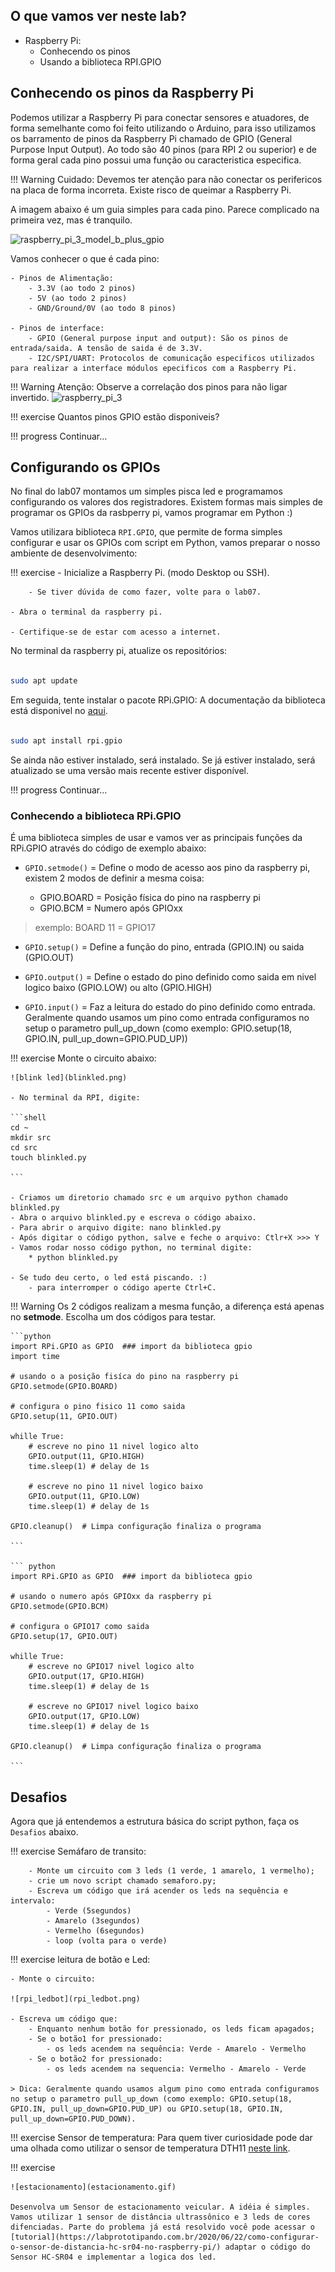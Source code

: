 ## O que vamos ver neste lab?

- Raspberry Pi: 
    - Conhecendo os pinos
    - Usando a biblioteca RPI.GPIO 




## Conhecendo os pinos da Raspberry Pi

Podemos utilizar a Raspberry Pi para conectar sensores e atuadores, de forma semelhante como foi feito utilizando o Arduino, para isso utilizamos os barramento de pinos da Raspberry Pi chamado de GPIO (General Purpose Input Output). Ao todo são 40 pinos (para RPI 2 ou superior) e de forma geral cada pino possui uma função ou caracteristica especifica.

!!! Warning
    Cuidado: Devemos ter atenção para não conectar os perifericos na placa de forma incorreta. Existe risco de queimar a Raspberry Pi.  

A imagem abaixo é um guia simples para cada pino. Parece complicado na primeira vez, mas é tranquilo.

![raspberry_pi_3_model_b_plus_gpio](raspberry_pi_3_model_b_plus_gpio-1024x1024.jpg)

Vamos conhecer o que é cada pino:

    - Pinos de Alimentação: 
        - 3.3V (ao todo 2 pinos)
        - 5V (ao todo 2 pinos)
        - GND/Ground/0V (ao todo 8 pinos)
    
    - Pinos de interface:
        - GPIO (General purpose input and output): São os pinos de entrada/saida. A tensão de saida é de 3.3V.
        - I2C/SPI/UART: Protocolos de comunicação especificos utilizados para realizar a interface módulos epecificos com a Raspberry Pi.
 
!!! Warning
    Atenção: Observe a correlação dos pinos para não ligar invertido.
    ![raspberry_pi_3](Raspberry-Pi-GPIO-Header-with-Photo.png)
     

!!! exercise
    Quantos pinos GPIO estão disponiveis?


!!! progress
    Continuar...


## Configurando os GPIOs

No final do lab07 montamos um simples pisca led e programamos configurando os valores dos registradores. Existem formas mais simples de programar os GPIOs da rasbperry pi, vamos programar em Python :) 

Vamos utilizara biblioteca ``RPI.GPIO``, que permite de forma simples configurar e usar os GPIOs com script em Python, vamos preparar o nosso ambiente de desenvolvimento:

!!! exercise
    - Inicialize a Raspberry Pi. (modo Desktop ou SSH).

        - Se tiver dúvida de como fazer, volte para o lab07.
        
    - Abra o terminal da raspberry pi.

    - Certifique-se de estar com acesso a internet.


No terminal da raspberry pi, atualize os repositórios:

```bash

sudo apt update

```   
 
Em seguida, tente instalar o pacote RPi.GPIO: A documentação da biblioteca está disponivel no [aqui](https://pypi.org/project/RPi.GPIO/).

```bash

sudo apt install rpi.gpio

```  

Se ainda não estiver instalado, será instalado. Se já estiver instalado, será atualizado se uma versão mais recente estiver disponível.



!!! progress
    Continuar...




### Conhecendo a biblioteca RPi.GPIO

É uma biblioteca simples de usar e vamos ver as principais funções da RPi.GPIO através do código de exemplo abaixo:

- ``GPIO.setmode()`` = Define o modo de acesso aos pino da raspberry pi, existem 2 modos de definir a mesma coisa:
    
    - GPIO.BOARD  = Posição física do pino na raspberry pi
    - GPIO.BCM    = Numero após GPIOxx

> exemplo:
> BOARD 11 = GPIO17


- ``GPIO.setup()`` = Define a função do pino, entrada (GPIO.IN) ou saida (GPIO.OUT)

- ``GPIO.output()`` = Define o estado do pino definido como saida em nivel logico baixo (GPIO.LOW) ou alto (GPIO.HIGH)

- ``GPIO.input()`` = Faz a leitura do estado do pino definido como entrada. Geralmente quando usamos um pino como entrada configuramos no setup o parametro pull_up_down (como exemplo: GPIO.setup(18, GPIO.IN, pull_up_down=GPIO.PUD_UP))


!!! exercise
    Monte o circuito abaixo:
    
    ![blink led](blinkled.png)
    
    - No terminal da RPI, digite:
    
    ```shell
    cd ~
    mkdir src
    cd src
    touch blinkled.py  

    ``` 
    
    - Criamos um diretorio chamado src e um arquivo python chamado blinkled.py
    - Abra o arquivo blinkled.py e escreva o código abaixo.
    - Para abrir o arquivo digite: nano blinkled.py
    - Após digitar o código python, salve e feche o arquivo: Ctlr+X >>> Y 
    - Vamos rodar nosso código python, no terminal digite:
        * python blinkled.py
    
    - Se tudo deu certo, o led está piscando. :)
        - para interromper o código aperte Ctrl+C.

!!! Warning
    Os 2 códigos realizam a mesma função, a diferença está apenas no **setmode**. Escolha um dos códigos para testar. 

    ```python    
    import RPi.GPIO as GPIO  ### import da biblioteca gpio
    import time

    # usando o a posição fisíca do pino na raspberry pi
    GPIO.setmode(GPIO.BOARD)
     
    # configura o pino fisico 11 como saida
    GPIO.setup(11, GPIO.OUT)

    whille True:  
        # escreve no pino 11 nivel logico alto
        GPIO.output(11, GPIO.HIGH)
        time.sleep(1) # delay de 1s
    
        # escreve no pino 11 nivel logico baixo
        GPIO.output(11, GPIO.LOW)
        time.sleep(1) # delay de 1s

    GPIO.cleanup()  # Limpa configuração finaliza o programa

    ```
    
    ``` python 
    import RPi.GPIO as GPIO  ### import da biblioteca gpio
    
    # usando o numero após GPIOxx da raspberry pi
    GPIO.setmode(GPIO.BCM)
    
    # configura o GPIO17 como saida
    GPIO.setup(17, GPIO.OUT)
    
    whille True:  
        # escreve no GPIO17 nivel logico alto
        GPIO.output(17, GPIO.HIGH)
        time.sleep(1) # delay de 1s
    
        # escreve no GPIO17 nivel logico baixo
        GPIO.output(17, GPIO.LOW)
        time.sleep(1) # delay de 1s

    GPIO.cleanup()  # Limpa configuração finaliza o programa
    
    ```

## Desafios
    
Agora que já entendemos a estrutura básica do script python, faça os `Desafios` abaixo.


!!! exercise
    Semáfaro de transito: 
    
        - Monte um circuito com 3 leds (1 verde, 1 amarelo, 1 vermelho);
        - crie um novo script chamado semaforo.py;
        - Escreva um código que irá acender os leds na sequência e intervalo:
            - Verde (5segundos)
            - Amarelo (3segundos)
            - Vermelho (6segundos)
            - loop (volta para o verde)

    
!!! exercise
    leitura de botão e Led: 
    
    - Monte o circuito: 

    ![rpi_ledbot](rpi_ledbot.png)
    
    - Escreva um código que:
        - Enquanto nenhum botão for pressionado, os leds ficam apagados;
        - Se o botão1 for pressionado:
            - os leds acendem na sequência: Verde - Amarelo - Vermelho
        - Se o botão2 for pressionado:
            - os leds acendem na sequencia: Vermelho - Amarelo - Verde 
    
    > Dica: Geralmente quando usamos algum pino como entrada configuramos no setup o parametro pull_up_down (como exemplo: GPIO.setup(18, GPIO.IN, pull_up_down=GPIO.PUD_UP) ou GPIO.setup(18, GPIO.IN, pull_up_down=GPIO.PUD_DOWN).

!!! exercise
    Sensor de temperatura: Para quem tiver curiosidade pode dar uma olhada como utilizar o sensor de temperatura DTH11 [neste link](https://www.filipeflop.com/blog/raspberry-pi-umidade-e-a-temperatura-com-o-sensor-dht11/).



!!! exercise

    ![estacionamento](estacionamento.gif)
    
    Desenvolva um Sensor de estacionamento veicular. A idéia é simples. Vamos utilizar 1 sensor de distância ultrassônico e 3 leds de cores difenciadas. Parte do problema já está resolvido você pode acessar o [tutorial](https://labprototipando.com.br/2020/06/22/como-configurar-o-sensor-de-distancia-hc-sr04-no-raspberry-pi/) adaptar o código do Sensor HC-SR04 e implementar a logica dos led.
